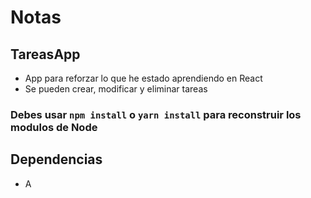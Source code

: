 # Notas

## TareasApp

- App para reforzar lo que he estado aprendiendo en React
- Se pueden crear, modificar y eliminar tareas

### Debes usar `npm install` o `yarn install` para reconstruir los modulos de Node

## Dependencias

- A
